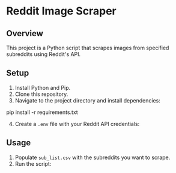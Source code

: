 # Reddit Image Scraper

## Overview
This project is a Python script that scrapes images from specified subreddits using Reddit's API.

## Setup
1. Install Python and Pip.
2. Clone this repository.
3. Navigate to the project directory and install dependencies:

pip install -r requirements.txt

4. Create a `.env` file with your Reddit API credentials:


## Usage
1. Populate `sub_list.csv` with the subreddits you want to scrape.
2. Run the script:

